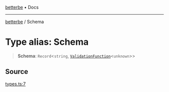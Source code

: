 [betterbe](../README.md) • Docs

---

[betterbe](../README.md) / Schema

# Type alias: Schema

> **Schema**: `Record`\<`string`, [`ValidationFunction`](ValidationFunction.md)\<`unknown`\>\>

## Source

[types.ts:7](https://github.com/ericvera/betterbe/blob/main/src/types.ts#L7)
